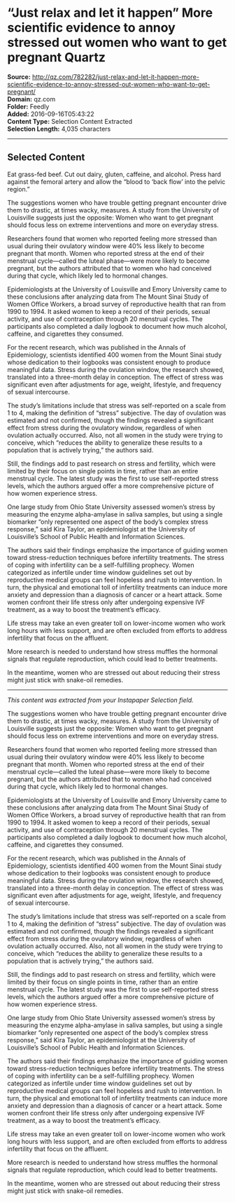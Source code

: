 # “Just relax and let it happen” More scientific evidence to annoy stressed out women who want to get pregnant Quartz

**Source:** http://qz.com/782282/just-relax-and-let-it-happen-more-scientific-evidence-to-annoy-stressed-out-women-who-want-to-get-pregnant/  
**Domain:** qz.com  
**Folder:** Feedly  
**Added:** 2016-09-16T05:43:22  
**Content Type:** Selection Content Extracted  
**Selection Length:** 4,035 characters  


---

## Selected Content

Eat grass-fed beef. Cut out dairy, gluten, caffeine, and alcohol. Press hard against the femoral artery and allow the “blood to ‘back flow’ into the pelvic region.”

The suggestions women who have trouble getting pregnant encounter drive them to drastic, at times wacky, measures. A study from the University of Louisville suggests just the opposite: Women who want to get pregnant should focus less on extreme interventions and more on everyday stress.

Researchers found that women who reported feeling more stressed than usual during their ovulatory window were 40% less likely to become pregnant that month. Women who reported stress at the end of their menstrual cycle—called the luteal phase—were more likely to become pregnant, but the authors attributed that to women who had conceived during that cycle, which likely led to hormonal changes.

Epidemiologists at the University of Louisville and Emory University came to these conclusions after analyzing data from The Mount Sinai Study of Women Office Workers, a broad survey of reproductive health that ran from 1990 to 1994. It asked women to keep a record of their periods, sexual activity, and use of contraception through 20 menstrual cycles. The participants also completed a daily logbook to document how much alcohol, caffeine, and cigarettes they consumed.

For the recent research, which was published in the Annals of Epidemiology, scientists identified 400 women from the Mount Sinai study whose dedication to their logbooks was consistent enough to produce meaningful data. Stress during the ovulation window, the research showed, translated into a three-month delay in conception. The effect of stress was significant even after adjustments for age, weight, lifestyle, and frequency of sexual intercourse.

The study’s limitations include that stress was self-reported on a scale from 1 to 4, making the definition of “stress” subjective. The day of ovulation was estimated and not confirmed, though the findings revealed a significant effect from stress during the ovulatory window, regardless of when ovulation actually occurred. Also, not all women in the study were trying to conceive, which “reduces the ability to generalize these results to a population that is actively trying,” the authors said.

Still, the findings add to past research on stress and fertility, which were limited by their focus on single points in time, rather than an entire menstrual cycle. The latest study was the first to use self-reported stress levels, which the authors argued offer a more comprehensive picture of how women experience stress.

One large study from Ohio State University assessed women’s stress by measuring the enzyme alpha-amylase in saliva samples, but using a single biomarker “only represented one aspect of the body’s complex stress response,” said Kira Taylor, an epidemiologist at the University of Louisville’s School of Public Health and Information Sciences.

The authors said their findings emphasize the importance of guiding women toward stress-reduction techniques before infertility treatments. The stress of coping with infertility can be a self-fulfilling prophecy. Women categorized as infertile under time window guidelines set out by reproductive medical groups can feel hopeless and rush to intervention. In turn, the physical and emotional toll of infertility treatments can induce more anxiety and depression than a diagnosis of cancer or a heart attack. Some women confront their life stress only after undergoing expensive IVF treatment, as a way to boost the treatment’s efficacy.

Life stress may take an even greater toll on lower-income women who work long hours with less support, and are often excluded from efforts to address infertility that focus on the affluent.

More research is needed to understand how stress muffles the hormonal signals that regulate reproduction, which could lead to better treatments.

In the meantime, women who are stressed out about reducing their stress might just stick with snake-oil remedies.

---

*This content was extracted from your Instapaper Selection field.*

The suggestions women who have trouble getting pregnant encounter drive them to drastic, at times wacky, measures. A study from the University of Louisville suggests just the opposite: Women who want to get pregnant should focus less on extreme interventions and more on everyday stress.

Researchers found that women who reported feeling more stressed than usual during their ovulatory window were 40% less likely to become pregnant that month. Women who reported stress at the end of their menstrual cycle—called the luteal phase—were more likely to become pregnant, but the authors attributed that to women who had conceived during that cycle, which likely led to hormonal changes.

Epidemiologists at the University of Louisville and Emory University came to these conclusions after analyzing data from The Mount Sinai Study of Women Office Workers, a broad survey of reproductive health that ran from 1990 to 1994. It asked women to keep a record of their periods, sexual activity, and use of contraception through 20 menstrual cycles. The participants also completed a daily logbook to document how much alcohol, caffeine, and cigarettes they consumed.

For the recent research, which was published in the Annals of Epidemiology, scientists identified 400 women from the Mount Sinai study whose dedication to their logbooks was consistent enough to produce meaningful data. Stress during the ovulation window, the research showed, translated into a three-month delay in conception. The effect of stress was significant even after adjustments for age, weight, lifestyle, and frequency of sexual intercourse.

The study’s limitations include that stress was self-reported on a scale from 1 to 4, making the definition of “stress” subjective. The day of ovulation was estimated and not confirmed, though the findings revealed a significant effect from stress during the ovulatory window, regardless of when ovulation actually occurred. Also, not all women in the study were trying to conceive, which “reduces the ability to generalize these results to a population that is actively trying,” the authors said.

Still, the findings add to past research on stress and fertility, which were limited by their focus on single points in time, rather than an entire menstrual cycle. The latest study was the first to use self-reported stress levels, which the authors argued offer a more comprehensive picture of how women experience stress.

One large study from Ohio State University assessed women’s stress by measuring the enzyme alpha-amylase in saliva samples, but using a single biomarker “only represented one aspect of the body’s complex stress response,” said Kira Taylor, an epidemiologist at the University of Louisville’s School of Public Health and Information Sciences.

The authors said their findings emphasize the importance of guiding women toward stress-reduction techniques before infertility treatments. The stress of coping with infertility can be a self-fulfilling prophecy. Women categorized as infertile under time window guidelines set out by reproductive medical groups can feel hopeless and rush to intervention. In turn, the physical and emotional toll of infertility treatments can induce more anxiety and depression than a diagnosis of cancer or a heart attack. Some women confront their life stress only after undergoing expensive IVF treatment, as a way to boost the treatment’s efficacy.

Life stress may take an even greater toll on lower-income women who work long hours with less support, and are often excluded from efforts to address infertility that focus on the affluent.

More research is needed to understand how stress muffles the hormonal signals that regulate reproduction, which could lead to better treatments.

In the meantime, women who are stressed out about reducing their stress might just stick with snake-oil remedies.
